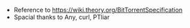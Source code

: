 * Reference to https://wiki.theory.org/BitTorrentSpecification
* Spacial thanks to Any, curl, PTliar
